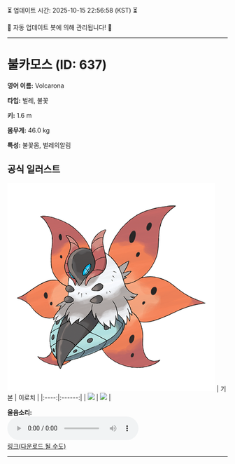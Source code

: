 
⏳ 업데이트 시간: 2025-10-15 22:56:58 (KST) ⏳

🤖 자동 업데이트 봇에 의해 관리됩니다! 🤖

---

# 불카모스 (ID: 637)
**영어 이름:** Volcarona

**타입:** 벌레, 불꽃

**키:** 1.6 m

**몸무게:** 46.0 kg

**특성:** 불꽃몸, 벌레의알림

## 공식 일러스트
![](https://raw.githubusercontent.com/PokeAPI/sprites/master/sprites/pokemon/other/official-artwork/637.png)
| 기본 | 이로치 |
|:----:|:------:|
| <img src="http://play.pokemonshowdown.com/sprites/ani/volcarona.gif" width="200"> | <img src="http://play.pokemonshowdown.com/sprites/ani-shiny/volcarona.gif" width="200"> |

**울음소리:**<br><audio controls src="https://raw.githubusercontent.com/PokeAPI/cries/main/cries/pokemon/latest/637.ogg"></audio><br> [링크(다운로드 될 수도)](https://raw.githubusercontent.com/PokeAPI/cries/main/cries/pokemon/latest/637.ogg)


---
